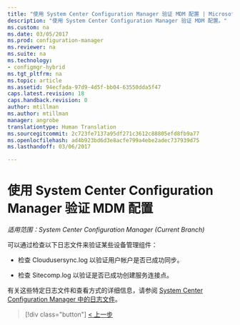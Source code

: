 ```yaml
---
title: "使用 System Center Configuration Manager 验证 MDM 配置 | Microsoft Docs"
description: "使用 System Center Configuration Manager 验证 MDM 配置。"
ms.custom: na
ms.date: 03/05/2017
ms.prod: configuration-manager
ms.reviewer: na
ms.suite: na
ms.technology:
- configmgr-hybrid
ms.tgt_pltfrm: na
ms.topic: article
ms.assetid: 94ecfada-97d9-4d5f-bb04-63550dda5f47
caps.latest.revision: 18
caps.handback.revision: 0
author: mtillman
ms.author: mtillman
manager: angrobe
translationtype: Human Translation
ms.sourcegitcommit: 2c723fe7137a95df271c3612c88805efd8fb9a77
ms.openlocfilehash: ad4b923bd6d3e8acfe799a4ebe2adec737939d75
ms.lasthandoff: 03/06/2017

---
```

# <a name="verify-mdm-configuration-with-system-center-configuration-manager"></a>使用 System Center Configuration Manager 验证 MDM 配置

*适用范围：System Center Configuration Manager (Current Branch)*

可以通过检查以下日志文件来验证某些设备管理组件：

-   检查 Cloudusersync.log 以验证用户帐户是否已成功同步。

-   检查 Sitecomp.log 以验证是否已成功创建服务连接点。

有关这些特定日志文件和查看方式的详细信息，请参阅 [System Center Configuration Manager 中的日志文件](../../core/plan-design/hierarchy/log-files.md#a-namebkmkfunctionlogsa-log-files-for-configuration-manager-functionality)。

> [!div class="button"]
[< 上一步](set-up-additional-management.md)

